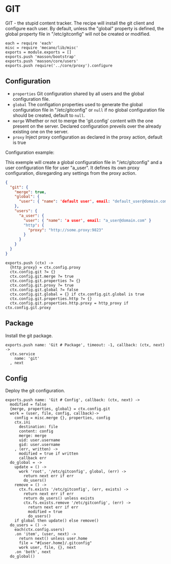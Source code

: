 
# GIT

GIT - the stupid content tracker. The recipe will install 
the git client and configure each user. By default, unless
the "global" property is defined, the global property file
in "/etc/gitconfig" will not be created or modified.

    each = require 'each'
    misc = require 'mecano/lib/misc'
    exports = module.exports = []
    exports.push 'masson/bootstrap'
    exports.push 'masson/core/users'
    exports.push require('../core/proxy').configure

Configuration
-------------

*   `properties`
    Git configuration shared by all users and the global 
    configuration file.
*   `global`
    The configation properties used to generate 
    the global configuration file in "/etc/gitconfig" or `null`
    if no global configuration file should be created, default
    to `null`.
*   `merge`
    Whether or not to merge the 'git.config' content 
    with the one present on the server. Declared 
    configuration preveils over the already existing 
    one on the server.
*   `proxy`
    Inject proxy configuration as declared in the 
    proxy action, default is true

Configuration example:

This exemple will create a global configuration file 
in "/etc/gitconfig" and a user configuration file for 
user "a_user". It defines its own proxy configuration, disregarding
any settings from the proxy action.

```json
{
  "git": {
    "merge": true,
    "global": {
      "user": { "name": 'default user', email: "default_user@domain.com" }
    },
    "users": {
      "a_user": {
        "user": { "name": 'a user', email: "a_user@domain.com" }
        "http": {
          "proxy": "http://some.proxy:9823"
        }
      }
    }
  }
}
```

    exports.push (ctx) ->
      {http_proxy} = ctx.config.proxy
      ctx.config.git ?= {}
      ctx.config.git.merge ?= true
      ctx.config.git.properties ?= {}
      ctx.config.git.proxy ?= true
      ctx.config.git.global ?= false
      ctx.config.git.global = {} if ctx.config.git.global is true
      ctx.config.git.properties.http ?= {}
      ctx.config.git.properties.http.proxy = http_proxy if ctx.config.git.proxy

## Package

Install the git package.

    exports.push name: 'Git # Package', timeout: -1, callback: (ctx, next) ->
      ctx.service
        name: 'git'
      , next

## Config

Deploy the git configuration.

    exports.push name: 'Git # Config', callback: (ctx, next) ->
      modified = false
      {merge, properties, global} = ctx.config.git
      work = (user, file, config, callback)->
        config = misc.merge {}, properties, config
        ctx.ini
          destination: file
          content: config
          merge: merge
          uid: user.username
          gid: user.username
        , (err, written) ->
          modified = true if written
          callback err
      do_global = ->
        update = () ->
          work 'root', '/etc/gitconfig', global, (err) ->
            return next err if err
            do_users()
        remove = () ->
          ctx.fs.exists '/etc/gitconfig', (err, exists) ->
            return next err if err
            return do_users() unless exists
            ctx.fs.exists.remove '/etc/gitconfig', (err) ->
              return next err if err
              modified = true
              do_users()
        if global then update() else remove()
      do_users = () ->
        each(ctx.config.users)
        .on 'item', (user, next) ->
          return next() unless user.home
          file = "#{user.home}/.gitconfig"
          work user, file, {}, next
        .on 'both', next
      do_global()

